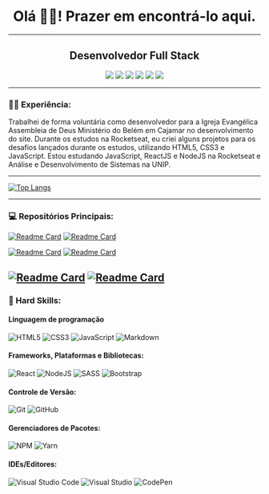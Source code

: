 <h1 align="center">Olá 👋🏾! Prazer em encontrá-lo aqui.</h1>

---

<h2 align="center">Desenvolvedor Full Stack</h2>

<div align="center">
    <a href="https://br.linkedin.com/in/lucasmumbarra" target="_blank"><img src="https://img.shields.io/badge/linkedin-%230077B5.svg?style=for-the-badge&logo=linkedin&logoColor=white"/></a> <a href="https://www.instagram.com/lucas.mumbarra/" target="_blank"><img src="https://img.shields.io/badge/instagram-%23E4405F.svg?style=for-the-badge&logo=Instagram&logoColor=white"/></a> <a href="https://www.facebook.com/lumumbarra" target="_blank"><img src="https://img.shields.io/badge/Facebook-%231877F2.svg?style=for-the-badge&logo=Facebook&logoColor=white"/></a> <a href="mailto:lucassantosm.2014@gmail.com" target="_blank"><img src="https://img.shields.io/badge/Gmail-D14836?style=for-the-badge&logo=gmail&logoColor=white"/></a> <a href="mailto:lucassantosm.2014@hotmail.com" target="blank"><img src="https://img.shields.io/badge/Microsoft_Outlook-0078D4?style=for-the-badge&logo=microsoft-outlook&logoColor=white"/></a> <a href="https://wa.me/+5511945671190" target="blank"><img src="https://img.shields.io/badge/WhatsApp-25D366?style=for-the-badge&logo=whatsapp&logoColor=white"/></a>
</div>

---

### :man_technologist: Experiência:

Trabalhei de forma voluntária como desenvolvedor para a Igreja Evangélica Assembleia de Deus Ministério do Belém em Cajamar no desenvolvimento do site. Durante os estudos na Rocketseat, eu criei alguns projetos para os desafios lançados durante os estudos, utilizando HTML5, CSS3 e JavaScript. Estou estudando JavaScript, ReactJS e NodeJS na Rocketseat e Análise e Desenvolvimento de Sistemas na UNIP.

---

[![Top Langs](https://github-readme-stats.vercel.app/api/top-langs/?username=lucasmumbarra&show_icons=true&theme=dracula)
](https://github.com/anuraghazra/github-readme-stats)

---

### :computer: Repositórios Principais:

[![Readme Card](https://github-readme-stats.vercel.app/api/pin/?username=lucasmumbarra&repo=myPortfolio&show_icons=true&theme=dracula)](https://github.com/lucasmumbarra/myPortfolio) [![Readme Card](https://github-readme-stats.vercel.app/api/pin/?username=lucasmumbarra&repo=violinLessons&show_icons=true&theme=dracula)](https://github.com/lucasmumbarra/violinLessons)

[![Readme Card](https://github-readme-stats.vercel.app/api/pin/?username=lucasmumbarra&repo=socialTree&show_icons=true&theme=dracula)](https://github.com/lucasmumbarra/socialTree) [![Readme Card](https://github-readme-stats.vercel.app/api/pin/?username=lucasmumbarra&repo=adb35&show_icons=true&theme=dracula)](https://github.com/lucasmumbarra/adb35)

## [![Readme Card](https://github-readme-stats.vercel.app/api/pin/?username=lucasmumbarra&repo=genesisGame&show_icons=true&theme=dracula)](https://github.com/lucasmumbarra/genesisGame) [![Readme Card](https://github-readme-stats.vercel.app/api/pin/?username=lucasmumbarra&repo=hashGame&show_icons=true&theme=dracula)](https://github.com/lucasmumbarra/hashGame)

### :rocket: Hard Skills:

#### **Linguagem de programação**

![HTML5](https://img.shields.io/badge/html5-%23E34F26.svg?style=for-the-badge&logo=html5&logoColor=white) ![CSS3](https://img.shields.io/badge/css3-%231572B6.svg?style=for-the-badge&logo=css3&logoColor=white) ![JavaScript](https://img.shields.io/badge/javascript-%23323330.svg?style=for-the-badge&logo=javascript&logoColor=%23F7DF1E) ![Markdown](https://img.shields.io/badge/markdown-%23000000.svg?style=for-the-badge&logo=markdown&logoColor=white)

#### **Frameworks, Plataformas e Bibliotecas**:

![React](https://img.shields.io/badge/react-%2320232a.svg?style=for-the-badge&logo=react&logoColor=%2361DAFB) ![NodeJS](https://img.shields.io/badge/node.js-6DA55F?style=for-the-badge&logo=node.js&logoColor=white) ![SASS](https://img.shields.io/badge/SASS-hotpink.svg?style=for-the-badge&logo=SASS&logoColor=white) ![Bootstrap](https://img.shields.io/badge/bootstrap-%23563D7C.svg?style=for-the-badge&logo=bootstrap&logoColor=white)

#### **Controle de Versão:**

![Git](https://img.shields.io/badge/git-%23F05033.svg?style=for-the-badge&logo=git&logoColor=white) ![GitHub](https://img.shields.io/badge/github-%23121011.svg?style=for-the-badge&logo=github&logoColor=white)

#### **Gerenciadores de Pacotes:**

![NPM](https://img.shields.io/badge/NPM-%23000000.svg?style=for-the-badge&logo=npm&logoColor=white) ![Yarn](https://img.shields.io/badge/yarn-%232C8EBB.svg?style=for-the-badge&logo=yarn&logoColor=white)

#### **IDEs/Editores:**

![Visual Studio Code](https://img.shields.io/badge/Visual%20Studio%20Code-0078d7.svg?style=for-the-badge&logo=visual-studio-code&logoColor=white) ![Visual Studio](https://img.shields.io/badge/Visual%20Studio-5C2D91.svg?style=for-the-badge&logo=visual-studio&logoColor=white) ![CodePen](https://img.shields.io/badge/CodePen-white?style=for-the-badge&logo=codepen&logoColor=black)

